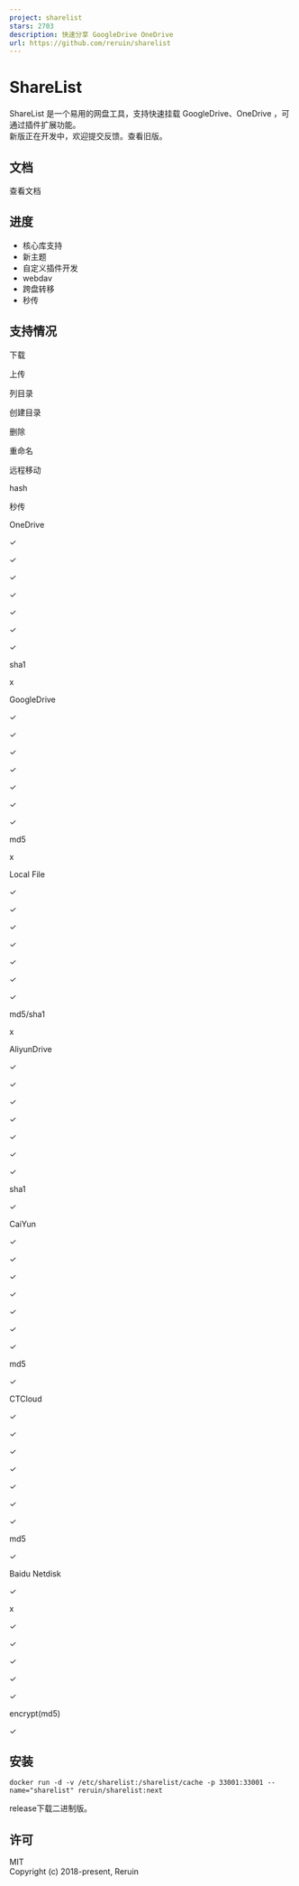 ```yaml
---
project: sharelist
stars: 2703
description: 快速分享 GoogleDrive OneDrive 
url: https://github.com/reruin/sharelist
---
```


ShareList
=========

ShareList 是一个易用的网盘工具，支持快速挂载 GoogleDrive、OneDrive ，可通过插件扩展功能。  
新版正在开发中，欢迎提交反馈。查看旧版。

文档
--

查看文档

进度
--

-   核心库支持
-   新主题
-   自定义插件开发
-   webdav
-   跨盘转移
-   秒传

支持情况
----

下载

上传

列目录

创建目录

删除

重命名

远程移动

hash

秒传

OneDrive

✓

✓

✓

✓

✓

✓

✓

sha1

x

GoogleDrive

✓

✓

✓

✓

✓

✓

✓

md5

x

Local File

✓

✓

✓

✓

✓

✓

✓

md5/sha1

x

AliyunDrive

✓

✓

✓

✓

✓

✓

✓

sha1

✓

CaiYun

✓

✓

✓

✓

✓

✓

✓

md5

✓

CTCloud

✓

✓

✓

✓

✓

✓

✓

md5

✓

Baidu Netdisk

✓

x

✓

✓

✓

✓

✓

encrypt(md5)

✓

安装
--

```
docker run -d -v /etc/sharelist:/sharelist/cache -p 33001:33001 --name="sharelist" reruin/sharelist:next
```

release下载二进制版。

许可
--

MIT  
Copyright (c) 2018-present, Reruin
